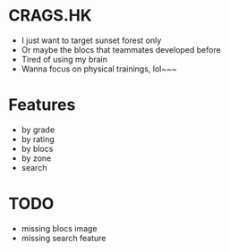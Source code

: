 # CRAGS.HK
- I just want to target sunset forest only
- Or maybe the blocs that teammates developed before
- Tired of using my brain
- Wanna focus on physical trainings, lol~~~

# Features
- by grade
- by rating
- by blocs
- by zone
- search

# TODO
- missing blocs image
- missing search feature